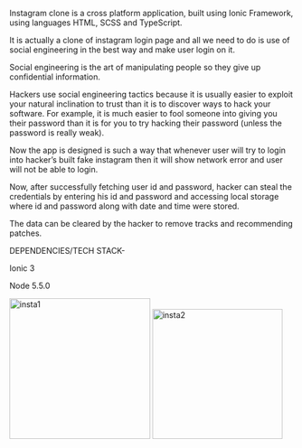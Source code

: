 Instagram clone is a cross platform application, built using Ionic Framework,  using languages HTML, SCSS and TypeScript.

It is actually a clone of instagram login page and all we need to do is use of social engineering in the best way and make user login on it.

Social engineering is the art of manipulating people so they give up confidential information.

Hackers use social engineering tactics because it is usually easier to exploit your natural inclination to trust than it is to discover ways to hack your software.  For example, it is much easier to fool someone into giving you their password than it is for you to try hacking their password (unless the password is really weak).

Now the app is designed is such a way that whenever user will try to login into hacker’s built fake instagram then it will show network error and user will not be able to login.

Now, after successfully fetching user id and password, hacker can steal the credentials by entering his id and password and accessing local storage where id and password along with date and time were stored.

The data can be cleared by the hacker to remove  tracks and recommending patches.

DEPENDENCIES/TECH STACK-

Ionic 3

Node 5.5.0




<img width="249" alt="insta1" src="https://user-images.githubusercontent.com/62379659/84587741-8a9dee00-ae3f-11ea-9c7d-77437449de61.PNG">
<img width="230" alt="insta2" src="https://user-images.githubusercontent.com/62379659/84587750-98ec0a00-ae3f-11ea-8c93-a61925c5d540.PNG">
